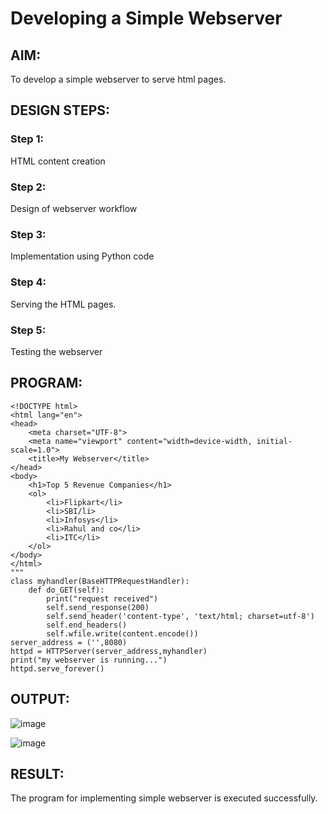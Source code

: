 # Developing a Simple Webserver
## AIM:
To develop a simple webserver to serve html pages.

## DESIGN STEPS:
### Step 1: 
HTML content creation
### Step 2:
Design of webserver workflow
### Step 3:
Implementation using Python code
### Step 4:
Serving the HTML pages.
### Step 5:
Testing the webserver

## PROGRAM:
```
<!DOCTYPE html>
<html lang="en">
<head>
    <meta charset="UTF-8">
    <meta name="viewport" content="width=device-width, initial-scale=1.0">
    <title>My Webserver</title>
</head>
<body>
    <h1>Top 5 Revenue Companies</h1>
    <ol>
        <li>Flipkart</li>
        <li>SBI/li>
        <li>Infosys</li>
        <li>Rahul and co</li>
        <li>ITC</li>
    </ol>
</body>
</html>
"""
class myhandler(BaseHTTPRequestHandler):
    def do_GET(self):
        print("request received")
        self.send_response(200)
        self.send_header('content-type', 'text/html; charset=utf-8')
        self.end_headers()
        self.wfile.write(content.encode())
server_address = ('',8080)
httpd = HTTPServer(server_address,myhandler)
print("my webserver is running...")
httpd.serve_forever()
```
## OUTPUT:
![image](https://github.com/rahulramakrishnann/Exp1-simple-web-server/assets/143045415/23bc2003-3163-4348-8eec-9d3de95edaf0)

![image](https://github.com/rahulramakrishnann/Exp1-simple-web-server/assets/143045415/93eb801d-48a2-4129-bef0-390888641121)

## RESULT:
The program for implementing simple webserver is executed successfully.
